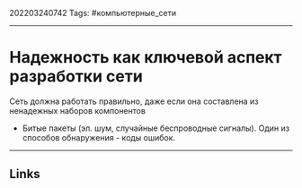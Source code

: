 202203240742
Tags: #компьютерные_сети

---

# Надежность как ключевой аспект разработки сети
Сеть должна работать правильно, даже если она составлена из ненадежных наборов компонентов

- Битые пакеты (эл. шум, случайные беспроводные сигналы). Один из способов обнаружения - коды ошибок.

---
## Links
